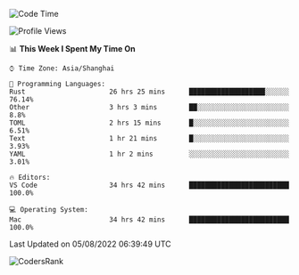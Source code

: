 <!--START_SECTION:waka-->
![Code Time](http://img.shields.io/badge/Code%20Time-1%2C591%20hrs%2010%20mins-blue)

![Profile Views](http://img.shields.io/badge/Profile%20Views-32-blue)

📊 **This Week I Spent My Time On** 

```text
⌚︎ Time Zone: Asia/Shanghai

💬 Programming Languages: 
Rust                     26 hrs 25 mins      ███████████████████░░░░░░   76.14% 
Other                    3 hrs 3 mins        ██░░░░░░░░░░░░░░░░░░░░░░░   8.8% 
TOML                     2 hrs 15 mins       █░░░░░░░░░░░░░░░░░░░░░░░░   6.51% 
Text                     1 hr 21 mins        █░░░░░░░░░░░░░░░░░░░░░░░░   3.93% 
YAML                     1 hr 2 mins         ░░░░░░░░░░░░░░░░░░░░░░░░░   3.01%

🔥 Editors: 
VS Code                  34 hrs 42 mins      █████████████████████████   100.0%

💻 Operating System: 
Mac                      34 hrs 42 mins      █████████████████████████   100.0%

```


 Last Updated on 05/08/2022 06:39:49 UTC
<!--END_SECTION:waka-->

![CodersRank](https://cr-skills-chart-widget.azurewebsites.net/api/api?username=BugenZhao&padding=16&tooltip=true&branding=false&sort-by-score=true&skills=Rust%2C%20Swift%2C%20C%2C%20TypeScript%2C%20Java%2C%20Go%2C%20Dart%2C%20C%2B%2B%2C%20Python%2C%20Assembly%2C%20Shell%2C%20Kotlin)
